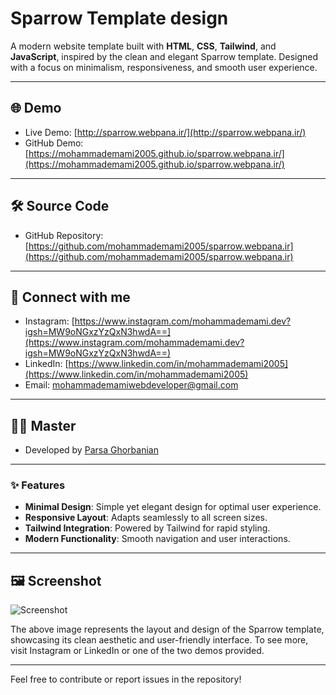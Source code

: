 # Sparrow Template design

A modern website template built with **HTML**, **CSS**, **Tailwind**, and **JavaScript**, inspired by the clean and elegant Sparrow template. Designed with a focus on minimalism, responsiveness, and smooth user experience.

---

## 🌐 Demo

- Live Demo: [http://sparrow.webpana.ir/](http://sparrow.webpana.ir/)
- GitHub Demo: [https://mohammademami2005.github.io/sparrow.webpana.ir/](https://mohammademami2005.github.io/sparrow.webpana.ir/)

---

## 🛠️ Source Code

- GitHub Repository: [https://github.com/mohammademami2005/sparrow.webpana.ir](https://github.com/mohammademami2005/sparrow.webpana.ir)

---

## 📱 Connect with me

- Instagram: [https://www.instagram.com/mohammademami.dev?igsh=MW9oNGxzYzQxN3hwdA==](https://www.instagram.com/mohammademami.dev?igsh=MW9oNGxzYzQxN3hwdA==)
- LinkedIn: [https://www.linkedin.com/in/mohammademami2005](https://www.linkedin.com/in/mohammademami2005)
- Email: [mohammademamiwebdeveloper@gmail.com](mailto:mohammademamiwebdeveloper@gmail.com)

---

## 👨‍💻 Master

- Developed by [Parsa Ghorbanian](https://github.com/parsaGhorbanian)

---
### ✨ Features

- **Minimal Design**: Simple yet elegant design for optimal user experience.
- **Responsive Layout**: Adapts seamlessly to all screen sizes.
- **Tailwind Integration**: Powered by Tailwind for rapid styling.
- **Modern Functionality**: Smooth navigation and user interactions.

---

## 🖼️ Screenshot

![Screenshot](https://github.com/user-attachments/assets/830be75e-d405-4446-9cc8-096fcc982493)

The above image represents the layout and design of the Sparrow template, showcasing its clean aesthetic and user-friendly interface.
To see more, visit Instagram or LinkedIn or one of the two demos provided.

---



Feel free to contribute or report issues in the repository!
